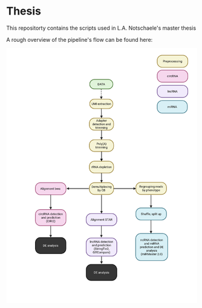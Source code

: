 # Thesis

This repositorty contains the scripts used in L.A. Notschaele's master thesis
  
A rough overview of the pipeline's flow can be found here:

![Pipeline Overview](images/pipeline_flowchart.png)

